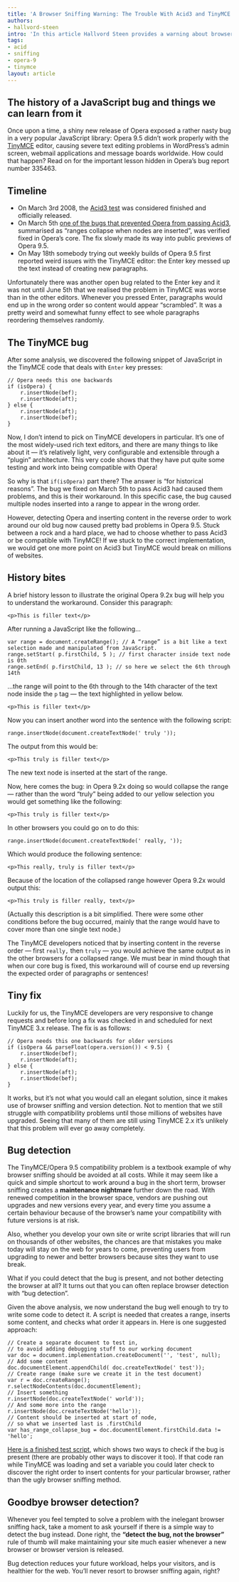 ```yaml
---
title: 'A Browser Sniffing Warning: The Trouble With Acid3 and TinyMCE'
authors:
- hallvord-steen
intro: 'In this article Hallvord Steen provides a warning about browser sniffing and why it is such a bad thing, by examining a recent bug discovered in Opera relating to compatibility with the TinyMCE editor. He also suggests a fix to this problem, involving “bug detection”, a useful technique that can be applied to many other situations.'
tags:
- acid
- sniffing
- opera-9
- tinymce
layout: article
---
```


## The history of a JavaScript bug and things we can learn from it

Once upon a time, a shiny new release of Opera exposed a rather nasty bug in a very popular JavaScript library: Opera 9.5 didn’t work properly with the [TinyMCE][1] editor, causing severe text editing problems in WordPress’s admin screen, webmail applications and message boards worldwide. How could that happen? Read on for the important lesson hidden in Opera’s bug report number 335463.

[1]: http://tinymce.moxiecode.com/

## Timeline

- On March 3rd 2008, the [Acid3 test][2] was considered finished and officially released.
- On March 5th [one of the bugs that prevented Opera from passing Acid3][3], summarised as “ranges collapse when nodes are inserted”, was verified fixed in Opera’s core. The fix slowly made its way into public previews of Opera 9.5.
- On May 18th somebody trying out weekly builds of Opera 9.5 first reported weird issues with the TinyMCE editor: the Enter key messed up the text instead of creating new paragraphs.

[2]: http://acid3.acidtests.org/
[3]: http://tc.labs.opera.com/dom/range/003.htm

Unfortunately there was another open bug related to the Enter key and it was not until June 5th that we realised the problem in TinyMCE was worse than in the other editors. Whenever you pressed Enter, paragraphs would end up in the wrong order so content would appear “scrambled”. It was a pretty weird and somewhat funny effect to see whole paragraphs reordering themselves randomly.

## The TinyMCE bug

After some analysis, we discovered the following snippet of JavaScript in the TinyMCE code that deals with `Enter` key presses:

	// Opera needs this one backwards
	if (isOpera) {
		r.insertNode(bef);
		r.insertNode(aft);
	} else {
		r.insertNode(aft);
		r.insertNode(bef);
	}

Now, I don’t intend to pick on TinyMCE developers in particular. It’s one of the most widely-used rich text editors, and there are many things to like about it — it’s relatively light, very configurable and extensible through a “plugin” architecture. This very code shows that they have put quite some testing and work into being compatible with Opera!

So why is that `if(isOpera)` part there? The answer is “for historical reasons”. The bug we fixed on March 5th to pass Acid3 had caused them problems, and this is their workaround. In this specific case, the bug caused multiple nodes inserted into a range to appear in the wrong order.

However, detecting Opera and inserting content in the reverse order to work around our old bug now caused pretty bad problems in Opera 9.5. Stuck between a rock and a hard place, we had to choose whether to pass Acid3 or be compatible with TinyMCE! If we stuck to the correct implementation, we would get one more point on Acid3 but TinyMCE would break on millions of websites.

## History bites

A brief history lesson to illustrate the original Opera 9.2x bug will help you to understand the workaround. Consider this paragraph:

	<p>This is filler text</p>

After running a JavaScript like the following…

	var range = document.createRange(); // A “range” is a bit like a text selection made and manipulated from JavaScript.
	range.setStart( p.firstChild, 5 ); // first character inside text node is 0th
	range.setEnd( p.firstChild, 13 ); // so here we select the 6th through 14th

…the range will point to the 6th through to the 14th character of the text node inside the `p` tag — the text highlighted in yellow below.

`<p>This is filler text</p>`

Now you can insert another word into the sentence with the following script:

	range.insertNode(document.createTextNode(' truly '));

The output from this would be:

`<p>This truly is filler text</p>`

The new text node is inserted at the start of the range.

Now, here comes the bug: in Opera 9.2x doing so would collapse the range — rather than the word “truly” being added to our yellow selection you would get something like the following:

`<p>This truly is filler text</p>`

In other browsers you could go on to do this:

	range.insertNode(document.createTextNode(' really, '));

Which would produce the following sentence:

`<p>This really, truly is filler text</p>`

Because of the location of the collapsed range however Opera 9.2x would output this:

`<p>This truly is filler really, text</p>`

(Actually this description is a bit simplified. There were some other conditions before the bug occurred, mainly that the range would have to cover more than one single text node.)

The TinyMCE developers noticed that by inserting content in the reverse order — first `really,` then `truly` — you would achieve the same output as in the other browsers for a collapsed range. We must bear in mind though that when our core bug is fixed, this workaround will of course end up reversing the expected order of paragraphs or sentences!

## Tiny fix

Luckily for us, the TinyMCE developers are very responsive to change requests and before long a fix was checked in and scheduled for next TinyMCE 3.x release. The fix is as follows:

	// Opera needs this one backwards for older versions
	if (isOpera && parseFloat(opera.version()) < 9.5) {
		r.insertNode(bef);
		r.insertNode(aft);
	} else {
		r.insertNode(aft);
		r.insertNode(bef);
	}

It works, but it’s not what you would call an elegant solution, since it makes use of browser sniffing and version detection. Not to mention that we still struggle with compatibility problems until those millions of websites have upgraded. Seeing that many of them are still using TinyMCE 2.x it’s unlikely that this problem will ever go away completely.

## Bug detection

The TinyMCE/Opera 9.5 compatibility problem is a textbook example of why browser sniffing should be avoided at all costs. While it may seem like a quick and simple shortcut to work around a bug in the short term, browser sniffing creates a **maintenance nightmare** further down the road. With renewed competition in the browser space, vendors are pushing out upgrades and new versions every year, and every time you assume a certain behaviour because of the browser’s name your compatibility with future versions is at risk.

Also, whether you develop your own site or write script libraries that will run on thousands of other websites, the chances are that mistakes you make today will stay on the web for years to come, preventing users from upgrading to newer and better browsers because sites they want to use break.

What if you could detect that the bug is present, and not bother detecting the browser at all? It turns out that you can often replace browser detection with “bug detection”.

Given the above analysis, we now understand the bug well enough to try to write some code to detect it. A script is needed that creates a range, inserts some content, and checks what order it appears in. Here is one suggested approach:

	// Create a separate document to test in,
	// to avoid adding debugging stuff to our working document
	var doc = document.implementation.createDocument('', 'test', null);
	// Add some content
	doc.documentElement.appendChild( doc.createTextNode(' test'));
	// Create range (make sure we create it in the test document)
	var r = doc.createRange();
	r.selectNodeContents(doc.documentElement);
	// Insert something
	r.insertNode(doc.createTextNode(' world'));
	// And some more into the range
	r.insertNode(doc.createTextNode('hello'));
	// Content should be inserted at start of node,
	// so what we inserted last is .firstChild
	var has_range_collapse_bug = doc.documentElement.firstChild.data != 'hello';

[Here is a finished test script][4], which shows two ways to check if the bug is present (there are probably other ways to discover it too). If that code ran while TinyMCE was loading and set a variable you could later check to discover the right order to insert contents for your particular browser, rather than the ugly browser sniffing method.

[4]: /articles/a-treat-for-nokia-n9-users-opera-mobile-labs-11.5/tinyrng.htm

## Goodbye browser detection?

Whenever you feel tempted to solve a problem with the inelegant browser sniffing hack, take a moment to ask yourself if there is a simple way to detect the bug instead. Done right, the **“detect the bug, not the browser”** rule of thumb will make maintaining your site much easier whenever a new browser or browser version is released.

Bug detection reduces your future workload, helps your visitors, and is healthier for the web. You’ll never resort to browser sniffing again, right?
